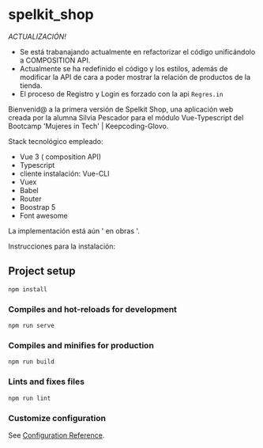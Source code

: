 # spelkit_shop

_ACTUALIZACIÓN!_ 
- Se está trabanajando actualmente en refactorizar el código unificándolo a COMPOSITION API.
- Actualmente se ha redefinido el código y los estilos, además de modificar la API de cara a poder mostrar la relación de productos de la tienda.
- El proceso de Registro y Login es forzado con la api `Regres.in`



Bienvenid@ a la primera versión de Spelkit Shop, 
una aplicación web creada por la alumna Silvia Pescador
para el módulo Vue-Typescript del Bootcamp 'Mujeres in Tech' | Keepcoding-Glovo.

Stack tecnológico empleado:
- Vue 3 ( composition API)
- Typescript
- cliente instalación: Vue-CLI
- Vuex
- Babel
- Router
- Boostrap 5
- Font awesome

La implementación está aún ' en obras '. 

Instrucciones para la instalación:

## Project setup
```
npm install
```

### Compiles and hot-reloads for development
```
npm run serve
```

### Compiles and minifies for production
```
npm run build
```

### Lints and fixes files
```
npm run lint
```

### Customize configuration
See [Configuration Reference](https://cli.vuejs.org/config/).
